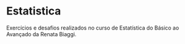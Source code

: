 # Estatistica
Exercícios e desafios realizados no curso de Estatística do Básico ao Avançado da Renata Biaggi.
